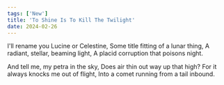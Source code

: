 ```yaml
---
tags: ['New']
title: 'To Shine Is To Kill The Twilight'
date: 2024-02-26
---
```


I'll rename you Lucine or Celestine,
Some title fitting of a lunar thing,
A radiant, stellar, beaming light,
A placid corruption that poisons night.

And tell me, my petra in the sky,
Does air thin out way up that high?
For it always knocks me out of flight,
Into a comet running from a tail inbound.

